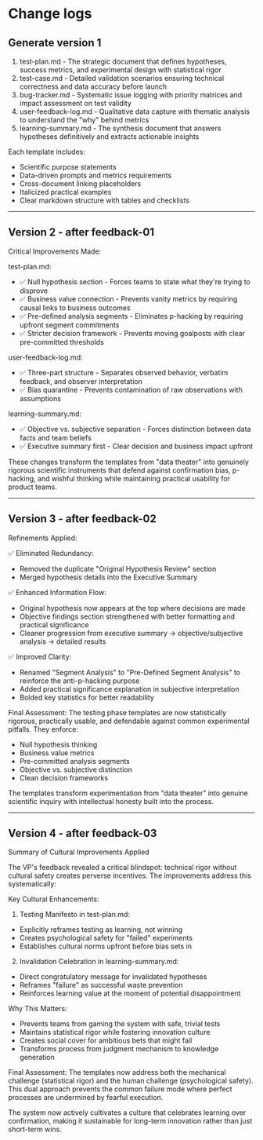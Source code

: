 # Change logs

## Generate version 1

1. test-plan.md - The strategic document that defines hypotheses, success metrics, and experimental design with
statistical rigor
2. test-case.md - Detailed validation scenarios ensuring technical correctness and data accuracy before launch
3. bug-tracker.md - Systematic issue logging with priority matrices and impact assessment on test validity
4. user-feedback-log.md - Qualitative data capture with thematic analysis to understand the "why" behind metrics
5. learning-summary.md - The synthesis document that answers hypotheses definitively and extracts actionable insights

Each template includes:

- Scientific purpose statements
- Data-driven prompts and metrics requirements
- Cross-document linking placeholders
- Italicized practical examples
- Clear markdown structure with tables and checklists

---

## Version 2 - after feedback-01

Critical Improvements Made:

test-plan.md:

- ✅ Null hypothesis section - Forces teams to state what they're trying to disprove
- ✅ Business value connection - Prevents vanity metrics by requiring causal links to business outcomes
- ✅ Pre-defined analysis segments - Eliminates p-hacking by requiring upfront segment commitments
- ✅ Stricter decision framework - Prevents moving goalposts with clear pre-committed thresholds

user-feedback-log.md:

- ✅ Three-part structure - Separates observed behavior, verbatim feedback, and observer interpretation
- ✅ Bias quarantine - Prevents contamination of raw observations with assumptions

learning-summary.md:

- ✅ Objective vs. subjective separation - Forces distinction between data facts and team beliefs
- ✅ Executive summary first - Clear decision and business impact upfront

These changes transform the templates from "data theater" into genuinely rigorous scientific instruments that defend against
confirmation bias, p-hacking, and wishful thinking while maintaining practical usability for product teams.

---

## Version 3 - after feedback-02

Refinements Applied:

✅ Eliminated Redundancy:

- Removed the duplicate "Original Hypothesis Review" section
- Merged hypothesis details into the Executive Summary

✅ Enhanced Information Flow:

- Original hypothesis now appears at the top where decisions are made
- Objective findings section strengthened with better formatting and practical significance
- Cleaner progression from executive summary → objective/subjective analysis → detailed results

✅ Improved Clarity:

- Renamed "Segment Analysis" to "Pre-Defined Segment Analysis" to reinforce the anti-p-hacking purpose
- Added practical significance explanation in subjective interpretation
- Bolded key statistics for better readability

Final Assessment:
The testing phase templates are now statistically rigorous, practically usable, and defendable against common experimental pitfalls.
They enforce:

- Null hypothesis thinking
- Business value metrics
- Pre-committed analysis segments
- Objective vs. subjective distinction
- Clean decision frameworks

The templates transform experimentation from "data theater" into genuine scientific inquiry with intellectual honesty built into the
process.

---

## Version 4 - after feedback-03

Summary of Cultural Improvements Applied

The VP's feedback revealed a critical blindspot: technical rigor without cultural safety creates perverse incentives. The improvements
address this systematically:

Key Cultural Enhancements:

1. Testing Manifesto in test-plan.md:

- Explicitly reframes testing as learning, not winning
- Creates psychological safety for "failed" experiments
- Establishes cultural norms upfront before bias sets in

2. Invalidation Celebration in learning-summary.md:

- Direct congratulatory message for invalidated hypotheses
- Reframes "failure" as successful waste prevention
- Reinforces learning value at the moment of potential disappointment

Why This Matters:

- Prevents teams from gaming the system with safe, trivial tests
- Maintains statistical rigor while fostering innovation culture
- Creates social cover for ambitious bets that might fail
- Transforms process from judgment mechanism to knowledge generation

Final Assessment:
The templates now address both the mechanical challenge (statistical rigor) and the human challenge (psychological safety). This dual
approach prevents the common failure mode where perfect processes are undermined by fearful execution.

The system now actively cultivates a culture that celebrates learning over confirmation, making it sustainable for long-term innovation
  rather than just short-term wins.
